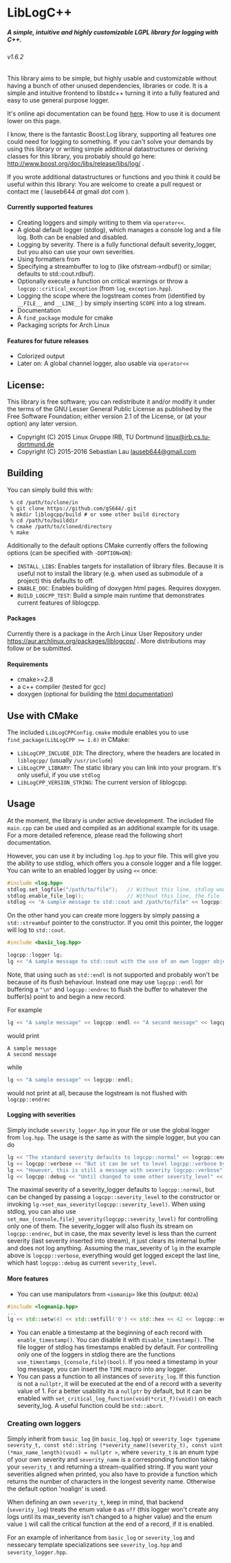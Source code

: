 # LibLogC++
##### A simple, intuitive and highly customizable LGPL library for logging with C++.
###### v1.6.2

This library aims to be simple, but highly usable and customizable without having a bunch of other unused dependencies, libraries or code.
It is a simple and intuitive frontend to libstdc++ turning it into a fully featured and easy to use general purpose logger.

It's online api documentation can be found [here](https://www.slau.me/liblogcpp/). How to use it is document lower on this page.

I know, there is the fantastic Boost.Log library, supporting all features one could need for logging to something. If you can't solve your demands by using this library or writing simple additional datastructures or deriving classes for this library, you probably should go here: http://www.boost.org/doc/libs/release/libs/log/ .

If you wrote additional datastructures or functions and you think it could be useful within this library: You are welcome to create a pull request or contact me ( lauseb644 _at_ gmail _dot_ com ).


#### Currently supported features

* Creating loggers and simply writing to them via `operator<<`.
* A global default logger (stdlog), which manages a console log and a file log. Both can be enabled and disabled.
* Logging by severity. There is a fully functional default severity_logger, but you also can use your own severities.
* Using formatters from <iomanip>
* Specifying a streambuffer to log to (like ofstream->rdbuf() or similar; defaults to std::cout.rdbuf).
* Optionally execute a function on critical warnings or throw a `logcpp::critical_exception` (from `log_exception.hpp`).
* Logging the scope where the logstream comes from (identified by `__FILE__` and `__LINE__`) by simply inserting `SCOPE` into a log stream.
* Documentation
* A `find_package` module for cmake
* Packaging scripts for Arch Linux

#### Features for future releases

* Colorized output
* Later on: A global channel logger, also usable via `operator<<`

## License:

This library is free software; you can redistribute it and/or modify it under the terms of the GNU Lesser General Public License as published by the Free Software Foundation; either version 2.1 of the License, or (at your option) any later version.

* Copyright (C) 2015 Linux Gruppe IRB, TU Dortmund <linux@irb.cs.tu-dortmund.de>
* Copyright (C) 2015-2016 Sebastian Lau <lauseb644@gmail.com>

## Building

You can simply build this with:

```
 % cd /path/to/clone/in
 % git clone https://github.com/gS644/.git
 % mkdir liblogcpp/build # or some other build directory
 % cd /path/to/builddir
 % cmake /path/to/cloned/directory
 % make
```

Additionally to the default options CMake currently offers the following options (can be specified with `-DOPTION=ON`):

* `INSTALL_LIBS`: Enables targets for installation of library files. Because it is useful not to install the library (e.g. when used as submodule of a project) this defaults to off.
* `ENABLE_DOC`: Enables building of doxygen html pages. Requires doxygen.
* `BUILD_LOGCPP_TEST`: Build a simple main runtime that demonstrates current features of liblogcpp.

#### Packages

Currently there is a package in the Arch Linux User Repository under https://aur.archlinux.org/packages/liblogcpp/ .
More distributions may follow or be submitted.

#### Requirements

* cmake>=2.8
* a c++ compiler (tested for gcc)
* doxygen (optional for building the [html documentation](https://www.slau.me/liblogcpp/))


## Use with CMake


The included `LibLogCPPConfig.cmake` module enables you to use `find_package(LibLogCPP >= 1.6)` in CMake:
* `LibLogCPP_INCLUDE_DIR`: The directory, where the headers are located in `liblogcpp/` (usually `/usr/include`)
* `LibLogCPP_LIBRARY`: The static library you can link into your program. It's only useful, if you use `stdlog`
* `LibLogCPP_VERSION_STRING`: The current version of liblogcpp.


## Usage

At the moment, the library is under active development. The included file `main.cpp` can be used and compiled as an additional example for its usage. For a more detailed reference, please read the following short documentation.

However, you can use it by including `log.hpp` to your file.
This will give you the ability to use stdlog, which offers you a console logger and a file logger. You can write to an enabled logger by using `<<` once:
```c++
#include <log.hpp>
stdlog.set_logfile("/path/to/file");   // Without this line, stdlog would log to ./globallog.log
stdlog.enable_file_log();              // Without this line, the file logger would not be called (default behaviour)
stdlog << "A sample message to std::cout and /path/to/file" << logcpp::endrec
```

On the other hand you can create more loggers by simply passing a `std::streambuf` pointer to the constructor. If you omit this pointer, the logger will log to `std::cout`.

```c++
#include <basic_log.hpp>

logcpp::logger lg;
lg << "A sample message to std::cout with the use of an own logger object";
```

Note, that using such as `std::endl` is not supported and probably won't be because of its flush behaviour.
Instead one may use `logcpp::endl` for buffering a `"\n"` and `logcpp::endrec` to flush the buffer to whatever the buffer(s) point to and begin a new record.

For example
```c++
lg << "A sample message" << logcpp::endl << "A second message" << logcpp::endrec;
```
would print
```
A sample message
A second message
```
while
```c++
lg << "A sample message" << logcpp::endl;
```
would not print at all, because the logstream is not flushed with `logcpp::endrec`

#### Logging with severities

Simply include `severity_logger.hpp` in your file or use the global logger from `log.hpp`.
The usage is the same as with the simple logger, but you can do
```c++
lg << "The standard severity defaults to logcpp::normal" << logcpp::endrec;
lg << logcpp::verbose << "But it can be set to level logcpp::verbose by inserting logcpp::verbose into the stream" << logcpp::endrec;
lg << "However, this is still a message with severity logcpp::verbose" << logcpp::endrec;
lg << logcpp::debug << "Until changed to some other severity_level" << logcpp::endrec;
```
The maximal severity of a severity_logger defaults to `logcpp::normal`, but can be changed by passing a `logcpp::severity_level` to the constructor or invoking `lg->set_max_severity(logcpp::severity_level)`.
When using stdlog, you can also use `set_max_{console,file}_severity(logcpp::severity_level)` for controlling only one of them.
The severity_logger will also flush its stream on `logcpp::endrec`, but in case, the max severity level is less than the current severity (last severity inserted into stream), it just clears its internal buffer and does not log anything.
Assuming the max_severity of `lg` in the example above is `logcpp::verbose`, everything would get logged except the last line, which hast `logcpp::debug` as current `severity_level`.


#### More features

* You can use manipulators from `<iomanip>` like this (output: `002a`)
```c++
#include <logmanip.hpp>
...
lg << std::setw(4) << std::setfill('0') << std::hex << 42 << logcpp::endrec;
```
* You can enable a timestamp at the beginning of each record with `enable_timestamp()`. You can disable it with `disable_timestamp()`. The file logger of stdlog has timestamps enabled by default. For controlling only one of the loggers in stdlog there are the functions `use_timestamps_{console,file}(bool)`.  If you need a timestamp in your log message, you can insert the `TIME` macro into any logger.
* You can pass a function to all instances of `severity_log`. If this function is not a `nullptr`, it will be executed at the end of a record with a severity value of 1. For a better usability its a `nullptr` by default, but it can be enabled with `set_critical_log_function(void(*crit_f)(void))` on each severity_log. A useful function could be `std::abort`.


### Creating own loggers

Simply inherit from `basic_log` (in `basic_log.hpp`) or `severity_log< typename severity_t, const std::string (*severity_name)(severity_t), const uint (*max_name_length)(void) = nullptr >`, where `severity_t` is an enum type of your own severity and `severity_name` is a corresponding function taking your `severity_t` and returning a stream-qualified string.
If you want your severities aligned when printed, you also have to provide a function which returns the number of characters in the longest severity name. Otherwise the default option 'noalign' is used.

When defining an own `severity_t`, keep in mind, that backend (`severity_log`) treats the enum value `0` as `off` (this logger won't create any logs until its max_severity isn't changed to a higher value) and the enum value `1` will call the critical function at the end of a record, if it is enabled.

For an example of inheritance from `basic_log` or `severity_log` and nessecary template specializations see `severity_log.hpp` and `severity_logger.hpp`.

